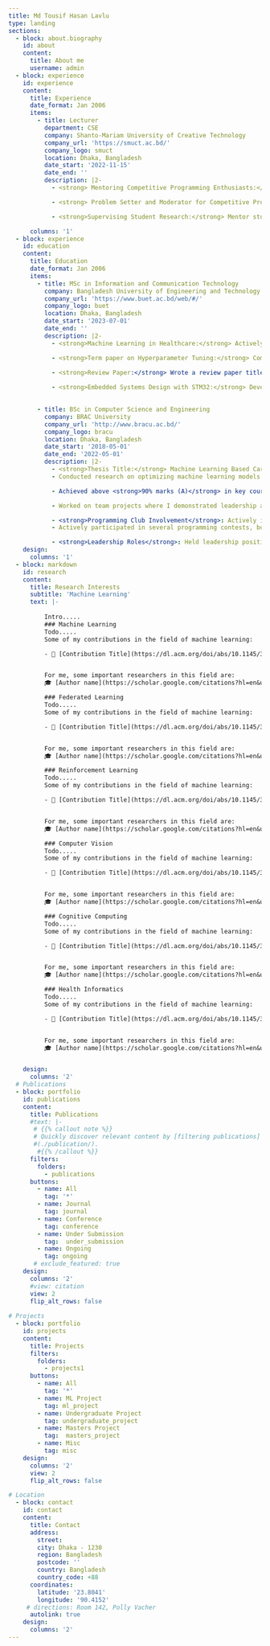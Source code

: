 ```yaml
---
title: Md Tousif Hasan Lavlu
type: landing
sections:
  - block: about.biography
    id: about
    content:
      title: About me
      username: admin
  - block: experience
    id: experience
    content:
      title: Experience
      date_format: Jan 2006
      items:
        - title: Lecturer
          department: CSE
          company: Shanto-Mariam University of Creative Technology
          company_url: 'https://smuct.ac.bd/'
          company_logo: smuct
          location: Dhaka, Bangladesh
          date_start: '2022-11-15'
          date_end: ''
          description: |2-
            - <strong> Mentoring Competitive Programming Enthusiasts:</strong> Actively mentor students participating in competitive programming, guiding them through problem-solving techniques, algorithmic thinking, and contest preparation.

            - <strong> Problem Setter and Moderator for Competitive Programming Contests:</strong> Serve as a problem setter and moderator for various competitive programming contests, enabling students to experience real-world problem-solving scenarios.

            - <strong>Supervising Student Research:</strong> Mentor students in conducting research on machine learning, from formulating research problems to achieving results.Moreover, guiding students on projects using different programming languages (e.g., Python, Java, C++) to solve real-world problems.

      columns: '1'
  - block: experience
    id: education
    content:
      title: Education
      date_format: Jan 2006
      items:
        - title: MSc in Information and Communication Technology
          company: Bangladesh University of Engineering and Technology (BUET)
          company_url: 'https://www.buet.ac.bd/web/#/'
          company_logo: buet
          location: Dhaka, Bangladesh
          date_start: '2023-07-01'
          date_end: ''
          description: |2-
            - <strong>Machine Learning in Healthcare:</strong> Actively researching machine learning applications to enhance healthcare services, focusing on predictive modeling, data standardization.

            - <strong>Term paper on Hyperparameter Tuning:</strong> Completed a term paper on hyperparameter tuning in different machine learning algorithms using the United States Congressional Voting Records dataset from the UCI. This work provided insights into optimizing algorithm performance through systematic hyperparameter adjustments.

            - <strong>Review Paper:</strong> Wrote a review paper titled <strong>"Key Algorithms in Chatbot Development: A Comprehensive Review"</strong>, providing a detailed analysis of foundational and advanced algorithms used in chatbot systems.
            
            - <strong>Embedded Systems Design with STM32:</strong> Developed embedded systems titled <strong>Adjustable Digital Clock</strong> using STM32 microcontrollers, applying programming and hardware integration skills.
            

        - title: BSc in Computer Science and Engineering
          company: BRAC University
          company_url: 'http://www.bracu.ac.bd/'
          company_logo: bracu
          location: Dhaka, Bangladesh
          date_start: '2018-05-01'
          date_end: '2022-05-01'
          description: |2-
            - <strong>Thesis Title:</strong> Machine Learning Based Career Suggestive System in the Informal Job Sector Considering Cognitive Skills. 
            - Conducted research on optimizing machine learning models through hyperparameter tuning to improve predictive performance.

            - Achieved above <strong>90% marks (A)</strong> in key courses, including: <strong> Data, Structure, Algorithm, Artificial Intelligence, Neural Network, Robotics, Computer Network</strong>.

            - Worked on team projects where I demonstrated leadership and technical expertise in developing software solutions using advanced programming languages and frameworks.

            - <strong>Programming Club Involvement</strong>: Actively involved in the university's programming community, organizing and participating in coding workshops, hackathons, and events aimed at promoting coding literacy among students.
            - Actively participated in several programming contests, both regional and university-level, which enhanced my problem-solving skills and algorithmic thinking.

            - <strong>Leadership Roles</strong>: Held leadership positions in various club, contributing to organizing technical seminars, cultural events, orientation program, convocation and contests to foster a vibrant campus life.
    design:
      columns: '1'
  - block: markdown
    id: research
    content:
      title: Research Interests
      subtitle: 'Machine Learning'
      text: |-
        
          Intro.....
          ### Machine Learning
          Todo.....
          Some of my contributions in the field of machine learning:

          - 📄 [Contribution Title](https://dl.acm.org/doi/abs/10.1145/3428658.3430972)


          For me, some important researchers in this field are:
          🎓 [Author name](https://scholar.google.com/citations?hl=en&user=WqVnh0IAAAAJ)

          ### Federated Learning
          Todo.....
          Some of my contributions in the field of machine learning:

          - 📄 [Contribution Title](https://dl.acm.org/doi/abs/10.1145/3428658.3430972)


          For me, some important researchers in this field are:
          🎓 [Author name](https://scholar.google.com/citations?hl=en&user=WqVnh0IAAAAJ)

          ### Reinforcement Learning
          Todo.....
          Some of my contributions in the field of machine learning:

          - 📄 [Contribution Title](https://dl.acm.org/doi/abs/10.1145/3428658.3430972)


          For me, some important researchers in this field are:
          🎓 [Author name](https://scholar.google.com/citations?hl=en&user=WqVnh0IAAAAJ)

          ### Computer Vision
          Todo.....
          Some of my contributions in the field of machine learning:

          - 📄 [Contribution Title](https://dl.acm.org/doi/abs/10.1145/3428658.3430972)


          For me, some important researchers in this field are:
          🎓 [Author name](https://scholar.google.com/citations?hl=en&user=WqVnh0IAAAAJ)

          ### Cognitive Computing
          Todo.....
          Some of my contributions in the field of machine learning:

          - 📄 [Contribution Title](https://dl.acm.org/doi/abs/10.1145/3428658.3430972)


          For me, some important researchers in this field are:
          🎓 [Author name](https://scholar.google.com/citations?hl=en&user=WqVnh0IAAAAJ)

          ### Health Informatics
          Todo.....
          Some of my contributions in the field of machine learning:

          - 📄 [Contribution Title](https://dl.acm.org/doi/abs/10.1145/3428658.3430972)


          For me, some important researchers in this field are:
          🎓 [Author name](https://scholar.google.com/citations?hl=en&user=WqVnh0IAAAAJ)


    design:
      columns: '2'
  # Publications    
  - block: portfolio
    id: publications
    content:
      title: Publications
      #text: |-
       # {{% callout note %}}
       # Quickly discover relevant content by [filtering publications]
       #(./publication/).
        #{{% /callout %}}
      filters:
        folders:
          - publications
      buttons:
        - name: All
          tag: '*'
        - name: Journal
          tag: journal
        - name: Conference
          tag: conference
        - name: Under Submission
          tag:  under_submission
        - name: Ongoing
          tag: ongoing
       # exclude_featured: true
    design:
      columns: '2'
      #view: citation
      view: 2
      flip_alt_rows: false
      
# Projects
  - block: portfolio
    id: projects
    content:
      title: Projects
      filters:
        folders:
          - projects1
      buttons:
        - name: All
          tag: '*'
        - name: ML Project
          tag: ml_project
        - name: Undergraduate Project
          tag: undergraduate_project
        - name: Masters Project
          tag:  masters_project
        - name: Misc
          tag: misc
    design:
      columns: '2'
      view: 2
      flip_alt_rows: false

# Location
  - block: contact
    id: contact
    content:
      title: Contact
      address:
        street:
        city: Dhaka - 1230
        region: Bangladesh
        postcode: ''
        country: Bangladesh
        country_code: +88
      coordinates:
        latitude: '23.8041' 
        longitude: '90.4152'
     # directions: Room 142, Polly Vacher
      autolink: true
    design:
      columns: '2'
---
```

